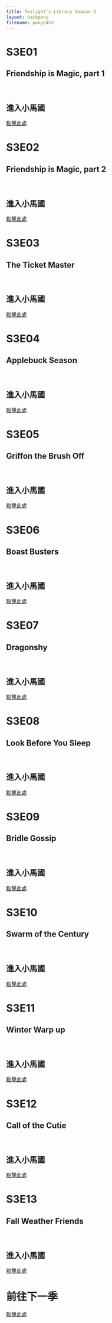 ```yaml
---
title: Twilight's Library Season 3
layout: backpony
filename: ponyG4S3
--- 
```

# S3E01 
## Friendship is Magic, part 1
![]()
![]()
![]()
![]()<br>
## 進入小馬國
[點擊此處]()

# S3E02 
## Friendship is Magic, part 2
![]()
![]()
![]()
![]()<br>
## 進入小馬國
[點擊此處]()

# S3E03
## The Ticket Master
![]()
![]()
![]()
![]()<br>
## 進入小馬國
[點擊此處]()

# S3E04
## Applebuck Season
![]()
![]()
![]()
![]()<br>
## 進入小馬國
[點擊此處]()

# S3E05
## Griffon the Brush Off
![]()
![]()
![]()
![]()<br>
## 進入小馬國
[點擊此處]()
 
# S3E06
## Boast Busters
![]()
![]()
![]()
![]()<br>
## 進入小馬國
[點擊此處]()
 
# S3E07
## Dragonshy
![]()
![]()
![]()
![]()<br>
## 進入小馬國
[點擊此處]()
 
# S3E08
## Look Before You Sleep
![]()
![]()
![]()
![]()<br>
## 進入小馬國
[點擊此處]()
 
# S3E09
## Bridle Gossip
![]()
![]()
![]()
![]()<br>
## 進入小馬國
[點擊此處]()
 
# S3E10
## Swarm of the Century
![]()
![]()
![]()
![]()<br>
## 進入小馬國
[點擊此處]()
 
# S3E11
## Winter Warp up
![]()
![]()
![]()
![]()<br>
## 進入小馬國
[點擊此處]()
 
# S3E12
## Call of the Cutie
![]()
![]()
![]()
![]()<br>
## 進入小馬國
[點擊此處]()
 
# S3E13
## Fall Weather Friends
![]()
![]()
![]()
![]()<br>
## 進入小馬國
[點擊此處]()
 

# 前往下一季
[點擊此處](https://linbei9487.github.io/pony/G4/S4)    